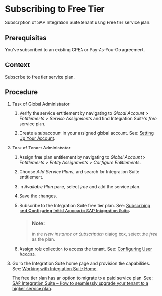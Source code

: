 <!-- loiocf0cc4cd21994bfd8892f508788382ce -->

# Subscribing to Free Tier

Subscription of SAP Integration Suite tenant using Free tier service plan.



<a name="loiocf0cc4cd21994bfd8892f508788382ce__prereq_nx3_gtm_brb"/>

## Prerequisites

You've subscribed to an existing CPEA or Pay-As-You-Go agreement.



## Context

Subscribe to free tier service plan.



## Procedure

1.  Task of Global Administrator

    1.  Verify the service entitlement by navigating to *Global Account* \> *Entitlements* \> *Service Assignments* and find Integration Suite's *free* service plan.

    2.  Create a subaccount in your assigned global account. See: [Setting Up Your Account](setting-up-your-account-079c68f.md).


2.  Task of Tenant Administrator

    1.  Assign free plan entitlement by navigating to *Global Account* \> *Entitlements* \> *Entity Assignments* \> *Configure Entitlements*.

    2.  Choose *Add Service Plans*, and search for Integration Suite entitlement.

    3.  In *Available Plan* pane, select *free* and add the service plan.

    4.  Save the changes.

    5.  Subscribe to the Integration Suite free tier plan. See: [Subscribing and Configuring Initial Access to SAP Integration Suite](subscribing-and-configuring-initial-access-to-sap-integration-suite-8a3c8b7.md).

        > ### Note:  
        > In the *New Instance or Subscription* dialog box, select the *free* as the plan.

    6.  Assign role collection to access the tenant. See: [Configuring User Access](../configuring-user-access-2c6214a.md).


3.  Go to the Integration Suite home page and provision the capabilities. See: [Working with Integration Suite Home](../20-Working_with_SAP_Integration_Suite_Home/working-with-integration-suite-home-a53dce3.md).

    The free tier plan has an option to migrate to a paid service plan. See: [SAP Integration Suite – How to seamlessly upgrade your tenant to a higher service plan](https://blogs.sap.com/2021/09/27/sap-integration-suite-how-to-seamlessly-upgrade-your-tenant-to-a-higher-service-plan/).


